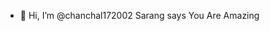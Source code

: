 - 👋 Hi, I’m @chanchal172002
Sarang says You Are Amazing
<!---
chanchal172002/chanchal172002 is a ✨ special ✨ repository because its `README.md` (this file) appears on your GitHub profile.
You can click the Preview link to take a look at your changes.
--->
